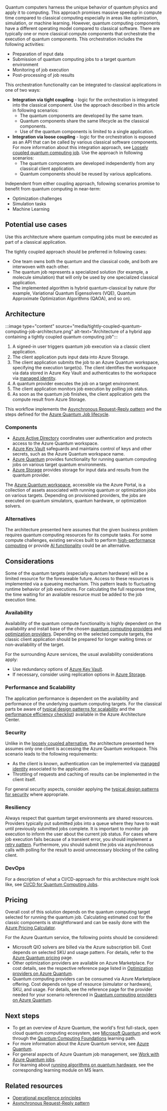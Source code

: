 Quantum computers harness the unique behavior of quantum physics and apply it to computing. This approach promises massive speedup in compute time compared to classical computing especially in areas like optimization, simulation, or machine learning. However, quantum computing components have a different operating model compared to classical software. There are typically one or more classical compute components that orchestrate the execution of quantum components. This orchestration includes the following activities:

* Preparation of input data
* Submission of quantum computing jobs to a target quantum environment
* Monitoring of job execution
* Post-processing of job results

This orchestration functionality can be integrated to classical applications in one of two ways:

* **Integration via tight coupling** - logic for the orchestration is integrated into the classical component. Use the approach described in this article in following scenarios:
  * The quantum components are developed by the same team.
  * Quantum components share the same lifecycle as the classical components.
  * Use of the quantum components is limited to a single application.
* **Integration via loose coupling** - logic for the orchestration is exposed as an API that can be called by various classical software components. For more information about this integration approach, see [Loosely coupled quantum computing job](loosely-coupled-quantum-computing-job.yml). Use the approach in following scenarios:
  * The quantum components are developed independently from any classical client application.
  * Quantum components should be reused by various applications.

Independent from either coupling approach, following scenarios promise to benefit from quantum computing in near-term:

* Optimization challenges
* Simulation tasks
* Machine Learning
## Potential use cases

Use this architecture where quantum computing jobs must be executed as part of a classical application. 

The tightly coupled approach should be preferred in following cases:

* One team owns both the quantum and the classical code, and both are interwoven with each other.
* The quantum job represents a specialized solution (for example, a molecule simulation) that will only be used by one specialized classical application.
* The implemented algorithm is hybrid quantum-classical by nature (for example, Variational Quantum Eigensolvers (VQE), Quantum Approximate Optimization Algorithms (QAOA), and so on).

## Architecture

:::image type="content" source="media/tightly-coupled-quantum-computing-job-architecture.png" alt-text="Architecture of a hybrid app containing a tightly coupled quantum computing job":::

1. A signed-in user triggers quantum job execution via a classic client application.
1. The client application puts input data into Azure Storage.
1. The client application submits the job to an Azure Quantum workspace, specifying the execution target(s). The client identifies the workspace via data stored in Azure Key Vault and authenticates to the workspace via [managed identity](/azure/active-directory/managed-identities-azure-resources/overview).
1. A quantum provider executes the job on a target environment.
1. The client application monitors job execution by polling job status.
1. As soon as the quantum job finishes, the client application gets the compute result from Azure Storage.

This workflow implements the [Asynchronous Request-Reply pattern](../../patterns/async-request-reply.md) and the steps defined for the [Azure Quantum Job lifecycle](/azure/quantum/how-to-work-with-jobs#job-lifecycle).

### Components

* [Azure Active Directory](https://azure.microsoft.com/services/active-directory) coordinates user authentication and protects access to the Azure Quantum workspace.
* [Azure Key Vault](https://azure.microsoft.com/services/key-vault) safeguards and maintains control of keys and other secrets, such as the Azure Quantum workspace name.
* [Azure Quantum](https://azure.microsoft.com/services/quantum) provides functionality for running quantum computing jobs on various target quantum environments.
* [Azure Storage](https://azure.microsoft.com/services/storage) provides storage for input data and results from the quantum provider. 

The [Azure Quantum workspace](/azure/quantum/how-to-create-workspace), accessible via the Azure Portal, is a collection of assets associated with running quantum or optimization jobs on various targets. Depending on provisioned providers, the jobs are executed on quantum simulators, quantum hardware, or optimization solvers.

### Alternatives

The architecture presented here assumes that the given business problem requires quantum computing resources for its compute tasks. For some compute challenges, existing services built to perform [high-performance computing](https://azure.microsoft.com/solutions/high-performance-computing/) or provide [AI functionality](https://azure.microsoft.com/overview/ai-platform/) could be an alternative.

## Considerations

Some of the quantum targets (especially quantum hardware) will be a limited resource for the foreseeable future. Access to these resources is implemented via a queueing mechanism. This pattern leads to fluctuating runtime behavior of job executions. For calculating the full response time, the time waiting for an available resource must be added to the job execution time.

### Availability

Availability of the quantum compute functionality is highly dependent on the availability and install base of the chosen [quantum computing providers](/azure/quantum/qc-target-list) and [optimization providers](/azure/quantum/qio-target-list). Depending on the selected compute targets, the classic client application should be prepared for longer waiting times or non-availability of the target.

For the surrounding Azure services, the usual availability considerations apply:

* Use redundancy options of [Azure Key Vault](/azure/key-vault/general/disaster-recovery-guidance).
* If necessary, consider using replication options in [Azure Storage](/azure/storage/common/storage-redundancy).

### Performance and Scalability

The application performance is dependent on the availability and performance of the underlying quantum computing targets. For the classical parts be aware of [typical design patterns for scalability](/azure/architecture/framework/scalability/performance-efficiency-patterns) and the [performance efficiency checklist](/azure/architecture/framework/scalability/performance-efficiency)) available in the Azure Architecture Center.

### Security

Unlike in the [loosely coupled alternative](loosely-coupled-quantum-computing-job.yml), the architecture presented here assumes only one client is accessing the Azure Quantum workspace. This scenario leads to the following requirements:

* As the client is known, authentication can be implemented via [managed identity](/azure/active-directory/managed-identities-azure-resources/overview) associated to the application.
* Throttling of requests and caching of results can be implemented in the client itself.

For general security aspects, consider applying the [typical design patterns for security](/azure/architecture/framework/security/security-patterns) where appropriate.

### Resiliency

Always respect that quantum target environments are shared resources. Providers typically put submitted jobs into a queue where they have to wait until previously submitted jobs complete. It is important to monitor job execution to inform the user about the current job status. For cases where job execution fails because of a transient error, you should implement a [retry pattern](/azure/architecture/patterns/retry). Furthermore, you should submit the jobs via asynchronous calls with polling for the result to avoid unnecessary blocking of the calling client.

### DevOps

For a description of what a CI/CD-approach for this architecture might look like, see [CI/CD for Quantum Computing Jobs](../../solution-ideas/articles/cicd-for-quantum-computing-jobs.yml).

## Pricing

Overall cost of this solution depends on the quantum computing target selected for running the quantum job. Calculating estimated cost for the classic components is straightforward and can be easily done with the [Azure Pricing Calculator](https://azure.microsoft.com/pricing/calculator/).

For the Azure Quantum service, the following points should be considered:

* Microsoft QIO solvers are billed via the Azure subscription bill. Cost depends on selected SKU and usage pattern. For details, refer to the [Azure Quantum pricing](https://azure.microsoft.com/pricing/details/azure-quantum/) page.
* Other optimization providers are available on Azure Marketplace. For cost details, see the respective reference page listed in [Optimization providers on Azure Quantum](/azure/quantum/qio-target-list).
* Quantum computing providers can be consumed via Azure Marketplace offering. Cost depends on type of resource (simulator or hardware), SKU, and usage. For details, see the reference page for the provider needed for your scenario referenced in [Quantum computing providers on Azure Quantum](/azure/quantum/qc-target-list).

## Next steps

* To get an overview of Azure Quantum, the world's first full-stack, open cloud quantum computing ecosystem, see [Microsoft Quantum](https://azure.microsoft.com/solutions/quantum-computing/) and work through the [Quantum Computing Foundations](/learn/paths/quantum-computing-fundamentals/) learning path.
* For more information about the Azure Quantum service, see [Azure Quantum](https://azure.microsoft.com/services/quantum/).
* For general aspects of Azure Quantum job management, see [Work with Azure Quantum jobs](/azure/quantum/how-to-work-with-jobs).
* For learning about [running algorithms on quantum hardware](/learn/modules/run-algorithms-quantum-hardware-azure-quantum/), see the corresponding learning module on MS learn.

## Related resources

* [Operational excellence principles](../../framework/devops/principles.md)
* [Asynchronous Request-Reply pattern](../../patterns/async-request-reply.md)
